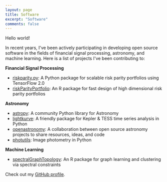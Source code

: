 ```yaml
---
layout: page
title: Software
excerpt: "Software"
comments: false
---
```


Hello world!

In recent years, I've been actively participating in developing open source software in the fields of
financial signal processing, astronomy, and machine learning. Here is a list of projects I've been contributing to:

<b> Financial Signal Processing </b>
* <a href="https://github.com/mirca/riskparity.py">riskparity.py</a>: A Python package
for scalable risk parity portfolios using TensorFlow 2.0
* <a href="https://github.com/dppalomar/riskParityPortfolio">riskParityPortfolio</a>:
An R package for fast design of high dimensional risk parity portfolios

<b> Astronomy </b>
* <a href="https://github.com/astropy/astropy">astropy</a>: A community Python library for Astronomy
* <a href="https://github.com/keplergo/lightkurve">lightkurve</a>: A friendly package for Kepler & TESS time series analysis in Python
* <a href="https://github.com/openastronomy/">openastronomy</a>: A collaboration between open source astronomy projects to share resources, ideas, and code
* <a href="https://github.com/astropy/photutils">photutils</a>: Image photometry in Python

<b> Machine Learning </b>
* <a href="https://github.com/dppalomar/spectralGraphTopology">spectralGraphTopology</a>:
An R package for graph learning and clustering via spectral constraints

Check out my <a href="https://github.com/mirca">GitHub profile</a>.
